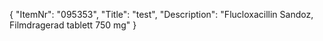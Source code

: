 {
  "ItemNr": "095353",
  "Title": "test",
  "Description": "Flucloxacillin Sandoz, Filmdragerad tablett 750 mg"
}